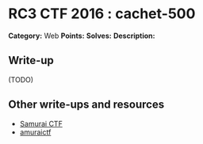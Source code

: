 # RC3 CTF 2016 : cachet-500

**Category:** Web
**Points:**
**Solves:**
**Description:**



## Write-up

(TODO)

## Other write-ups and resources

* [Samurai CTF](https://github.com/samuraictf/writeups/blob/master/rc3-2016/cachet.md)
* [amuraictf](https://github.com/samuraictf/writeups/blob/master/rc3-2016/cachet.md)
